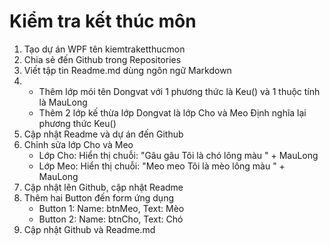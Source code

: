 # Kiểm tra kết thúc môn
1. Tạo dự án WPF tên kiemtraketthucmon
2. Chia sẻ đến Github trong Repositories
3. Viết tập tin Readme.md dùng ngôn ngữ Markdown
4. - Thêm lớp mói tên Dongvat với 1 phương thức là Keu() và 1 thuộc tính là MauLong
   - Thêm 2 lớp kế thừa lớp Dongvat là lớp Cho và Meo Định nghĩa lại phương thức Keu()
5. Cập nhật Readme và dự án đến Github
6. Chỉnh sửa lớp Cho và Meo
   - Lớp Cho: Hiển thị chuỗi: "Gâu gâu Tôi là chó lông màu " + MauLong
   - Lớp Meo: Hiển thị chuỗi: "Meo meo Tôi là mèo lông màu " + MauLong
7. Cập nhật lên Github, cập nhật Readme
8. Thêm hai Button đến form ứng dụng
   - Button 1: Name: btnMeo, Text: Mèo
   - Button 2: Name: btnCho, Text: Chó
9. Cập nhật Github và Readme.md
